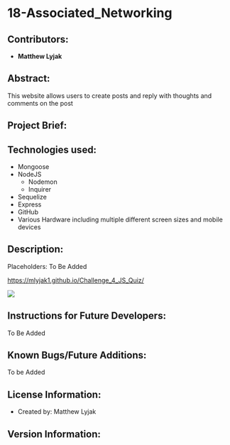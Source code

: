 # 18-Associated_Networking

## Contributors:

* **Matthew Lyjak**

## Abstract:

This website allows users to create posts and reply with thoughts and comments on the post

## Project Brief:



## Technologies used:

* Mongoose
* NodeJS
    * Nodemon
    * Inquirer
* Sequelize
* Express
* GitHub
* Various Hardware including multiple different screen sizes and mobile devices

## Description:

Placeholders: To Be Added

https://mlyjak1.github.io/Challenge_4_JS_Quiz/

![](assets/images/JS%20Quiz%20Screenshot.png)


## Instructions for Future Developers:

To Be Added

## Known Bugs/Future Additions:

To be Added

## License Information:

* Created by: Matthew Lyjak

## Version Information: